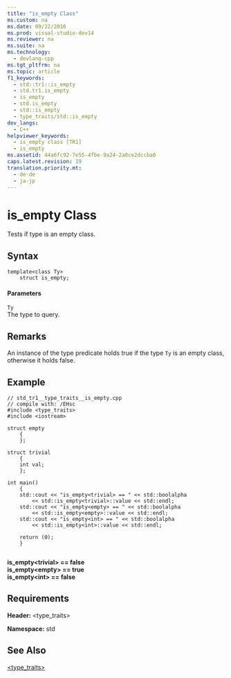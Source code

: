 ```yaml
---
title: "is_empty Class"
ms.custom: na
ms.date: 09/22/2016
ms.prod: visual-studio-dev14
ms.reviewer: na
ms.suite: na
ms.technology: 
  - devlang-cpp
ms.tgt_pltfrm: na
ms.topic: article
f1_keywords: 
  - std::tr1::is_empty
  - std.tr1.is_empty
  - is_empty
  - std.is_empty
  - std::is_empty
  - type_traits/std::is_empty
dev_langs: 
  - C++
helpviewer_keywords: 
  - is_empty class [TR1]
  - is_empty
ms.assetid: 44a6fc92-7e55-4fbe-9a24-2a0ce2dccba0
caps.latest.revision: 19
translation.priority.mt: 
  - de-de
  - ja-jp
---
```

# is_empty Class
Tests if type is an empty class.  
  
## Syntax  
  
```  
template<class Ty>  
    struct is_empty;  
```  
  
#### Parameters  
 `Ty`  
 The type to query.  
  
## Remarks  
 An instance of the type predicate holds true if the type `Ty` is an empty class, otherwise it holds false.  
  
## Example  
  
```  
// std_tr1__type_traits__is_empty.cpp   
// compile with: /EHsc   
#include <type_traits>   
#include <iostream>   
  
struct empty   
    {   
    };   
  
struct trivial   
    {   
    int val;   
    };   
  
int main()   
    {   
    std::cout << "is_empty<trivial> == " << std::boolalpha   
        << std::is_empty<trivial>::value << std::endl;   
    std::cout << "is_empty<empty> == " << std::boolalpha   
        << std::is_empty<empty>::value << std::endl;   
    std::cout << "is_empty<int> == " << std::boolalpha   
        << std::is_empty<int>::value << std::endl;   
  
    return (0);   
    }  
  
```  
  
  **is_empty<trivial\> == false**  
**is_empty<empty\> == true**  
**is_empty<int\> == false**    
## Requirements  
 **Header:** <type_traits>  
  
 **Namespace:** std  
  
## See Also  
 [<type_traits>](../vs140/-type_traits-.md)
